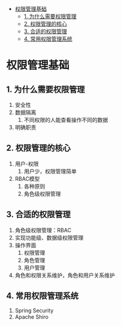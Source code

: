 <!-- TOC -->

- [权限管理基础](#)
    - [1. 为什么需要权限管理](#1)
    - [2. 权限管理的核心](#2)
    - [3. 合适的权限管理](#3)
    - [4. 常用权限管理系统](#4)

<!-- /TOC -->

# 权限管理基础

## 1. 为什么需要权限管理

1. 安全性
2. 数据隔离
    1. 不同权限的人能查看操作不同的数据
3. 明确职责

## 2. 权限管理的核心

1. 用户-权限
    1. 用户少，权限管理简单
2. RBAC模型
    1. 各种原则
    2. 角色级权限管理

## 3. 合适的权限管理

1. 角色级权限管理：RBAC
2. 实现功能级、数据级权限管理
3. 操作界面
    1. 权限管理
    2. 角色管理
    3. 用户管理
4. 角色和权限关系维护，角色和用户关系维护

## 4. 常用权限管理系统

1. Spring Security
2. Apache Shiro